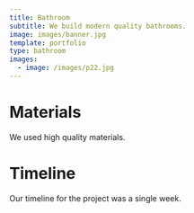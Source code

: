 ```yaml
---
title: Bathroom
subtitle: We build modern quality bathrooms.
image: images/banner.jpg
template: portfolio
type: bathroom
images:
  - image: /images/p22.jpg
---
```


# Materials

We used high quality materials.

# Timeline

Our timeline for the project was a single week.
